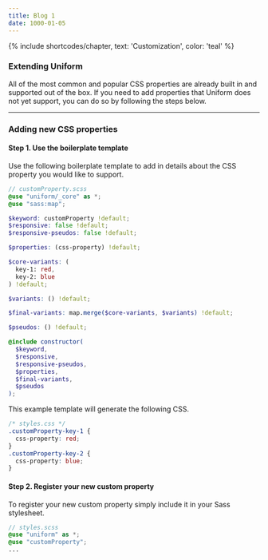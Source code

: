 ```yaml
---
title: Blog 1
date: 1000-01-05
---
```


{% include shortcodes/chapter, text: 'Customization', color: 'teal' %}

### Extending Uniform

All of the most common and popular CSS properties are already built in and supported out of the box. If you need to add properties that Uniform does not yet support, you can do so by following the steps below.

---

### Adding new CSS properties

<div class="mb-10"></div>

#### Step 1.  Use the boilerplate template

Use the following boilerplate template to add in details about the CSS property you would like to support.

```scss
// customProperty.scss
@use "uniform/_core" as *;
@use "sass:map";

$keyword: customProperty !default;
$responsive: false !default;
$responsive-pseudos: false !default;

$properties: (css-property) !default;

$core-variants: (
  key-1: red,
  key-2: blue
) !default;

$variants: () !default;

$final-variants: map.merge($core-variants, $variants) !default;

$pseudos: () !default;

@include constructor(
  $keyword,
  $responsive,
  $responsive-pseudos,
  $properties,
  $final-variants,
  $pseudos
);

```

This example template will generate the following CSS.

```css
/* styles.css */
.customProperty-key-1 {
  css-property: red;
}
.customProperty-key-2 {
  css-property: blue;
}
```

<div class="mb-10"></div>

#### Step 2. Register your new custom property

To register your new custom property simply include it in your Sass stylesheet.

```scss
// styles.scss
@use "uniform" as *;
@use "customProperty";
...
```
